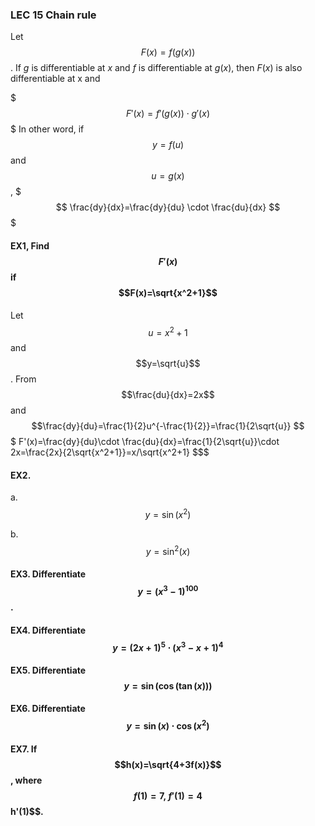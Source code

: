 ### LEC 15 Chain rule

Let $$F(x)=f(g(x))$$. If $g$ is differentiable at $x$ and $f$ is differentiable at $g(x)$, then $F(x)$ is also differentiable at x and


$$$
F'(x)=f'(g(x))\cdot g'(x)
$$$
In other word, if $$y=f(u)$$ and $$u=g(x)$$ ,
$$$
\frac{dy}{dx}=\frac{dy}{du} \cdot \frac{du}{dx}
$$$

#### EX1,  Find $$F'(x)$$ if $$F(x)=\sqrt{x^2+1}$$

Let $$u=x^2+1$$ and $$y=\sqrt{u}$$. From $$\frac{du}{dx}=2x$$ and $$\frac{dy}{du}=\frac{1}{2}u^{-\frac{1}{2}}=\frac{1}{2\sqrt{u}}
$$$
F'(x)=\frac{dy}{du}\cdot \frac{du}{dx}=\frac{1}{2\sqrt{u}}\cdot 2x=\frac{2x}{2\sqrt{x^2+1}}=x/\sqrt{x^2+1}
$$$

#### EX2.
a. $$y=\sin(x^2)$$ 


b.$$y=\sin^2(x)$$


#### EX3. Differentiate $$y=(x^3-1)^100$$.


#### EX4. Differentiate $$y=(2x+1)^5\cdot(x^3-x+1)^4$$


#### EX5.  Differentiate $$y=\sin(\cos(\tan(x)))$$


#### EX6.  Differentiate $$y=\sin(x)\cdot \cos(x^2)$$


#### EX7. If $$h(x)=\sqrt{4+3f(x)}$$, where $$f(1)=7,~f'(1)=4%%, find $$h'(1)$$.
